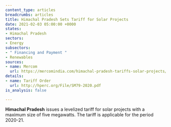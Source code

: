 ```yaml
---
content_type: articles
breadcrumbs: articles
title: Himachal Pradesh Sets Tariff for Solar Projects
date: 2021-02-03 05:00:00 +0000
states:
- Himachal Pradesh
sectors:
- Energy
subsectors:
- " Financing and Payment "
- Renewables
sources:
- name: Mercom
  url: https://mercomindia.com/himachal-pradesh-tariffs-solar-projects/
details:
- name: Tariff Order
  url: http://hperc.org/File/SM79-2020.pdf
is_analysis: false

---
```

**Himachal Pradesh** issues a levelized tariff for solar projects with a maximum size of five megawatts. The tariff is applicable for the period 2020-21.